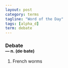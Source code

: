 ```yaml
---
layout: post
category: terms
tagline: "Word of the Day"
tags: [alpha_d]
term: debate
---
```


<h3>Debate<br/> <small>&mdash; n. (de<span>&middot;</span>bate)</small></h3>
<p><ol>
<li>French worms</li>
</ol></p>
